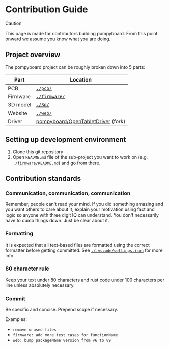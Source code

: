 # Contribution Guide

> [!CAUTION]
> This page is made for contributors building pompyboard.
> From this point onward we assume you know what you are doing.

## Project overview

The pompyboard project can be roughly broken down into 5 parts:

| Part     | Location                                       |
| -------- | ---------------------------------------------- |
| PCB      | [`./pcb/`](./pcb/)                             |
| Firmware | [`./firmware/`](./firmware/)                   |
| 3D model | [`./3d/`](./3d/)                               |
| Website  | [`./web/`](./web/)                             |
| Driver   | [pompyboard/OpenTabletDriver][otd-fork] (fork) |

## Setting up development environment

1. Clone this git repository
2. Open `README.md` file of the sub-project you want to work on
   (e.g. [`./firmware/README.md`](./firmware/README.md)) and go from there.

## Contribution standards

### Communication, communication, communication

Remember, people can't read your mind. If you did something amazing and you want
others to care about it, explain your motivation using fact and logic so anyone
with three digit IQ can understand. You don't necessarily have to dumb things
down. Just be clear about it.

### Formatting

It is expected that all text-based files are formatted using the correct
formatter before getting committed. See
[`./.vscode/settings.json`](./.vscode/settings.json) for more info.

### 80 character rule

Keep your text under 80 characters and rust code under 100 characters per line
unless absolutely necessary.

### Commit

Be specific and concise. Prepend scope if necessary.

Examples:

- `remove unused files`
- `firmware: add more test cases for functionName`
- `web: bump packageName version from v6 to v9`

<!-- Links -->

[otd-fork]: https://github.com/pompyboard/OpenTabletDriver
